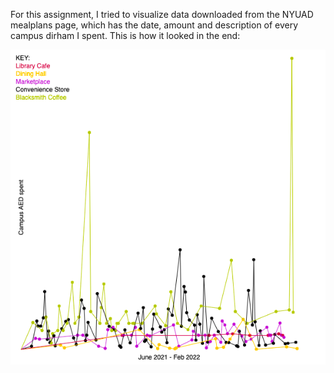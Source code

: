 For this assignment, I tried to visualize data downloaded from the NYUAD mealplans page, which has the date, amount and description of every campus dirham I spent. This is how it looked in the end:

![](spending.png)
